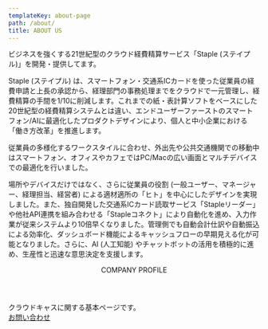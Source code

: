 ```yaml
---
templateKey: about-page
path: /about/
title: ABOUT US
---
```

ビジネスを強くする21世紀型のクラウド経費精算サービス「Staple (ステイプル)」を開発・提供してます。

Staple (ステイプル) は、スマートフォン・交通系ICカードを使った従業員の経費申請と上長の承認から、経理部門の事務処理までをクラウドで一元管理し、経費精算の手間を1/10に削減します。これまでの紙・表計算ソフトをベースにした20世紀型の経費精算システムとは違い、エンドユーザーファーストのスマートフォン/AIに最適化したプロダクトデザインにより、個人と中小企業における「働き方改革」を推進します。

従業員の多様化するワークスタイルに合わせ、外出先や公共交通機関での移動中はスマートフォン、オフィスやカフェではPC/Macの広い画面とマルチデバイスでの最適化を行いました。

場所やデバイスだけではなく、さらに従業員の役割 (一般ユーザー、マネージャー、経理担当、経営者) による適材適所の「ヒト」を中心にしたデザインを実現しました。また、独自開発した交通系ICカード読取サービス「Stapleリーダー」や他社API連携を組み合わせる「Stapleコネクト」により自動化を進め、入力作業が従来システムより10倍早くなりました。管理側でも自動会計仕訳や自動振込による効率化、ダッシュボード機能によるキャッシュフローの早期見える化が可能となりました。さらに、AI (人工知能) やチャットボットの活用を積極的に進め、生産性と迅速な意思決定を支援します。

<div class="card">
  <header class="card-header">
    <p class="card-header-title">
      COMPANY PROFILE
    </p>
    <a href="/about/company/" class="card-header-icon" aria-label="more options">
      <span class="icon">
        <i class="fas fa-angle-down" aria-hidden="true"></i>
      </span>
    </a>
  </header>
  <div class="card-content">
    <div class="content">
     クラウドキャスに関する基本ページです。
      <!--time datetime="2016-1-1">11:09 PM - 1 Jan 2016</time-->
    </div>
  </div>
  <!--footer class="card-footer">
   <a href="#" class="card-footer-item">Save</a>
    <a href="#" class="card-footer-item">Edit</a>
    <a href="#" class="card-footer-item">Delete</a>
  </footer-->
</div>

<div class="text-center">
<a class="button is-medium is-primary is-outlined pl5 pr5 mt3" href="/contacts/">お問い合わせ</a>
</div>
